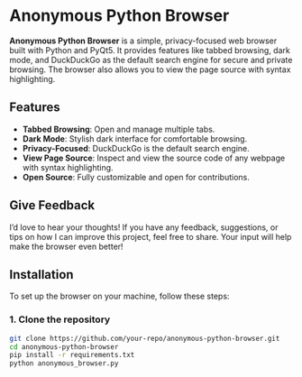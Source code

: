 # Anonymous Python Browser

**Anonymous Python Browser** is a simple, privacy-focused web browser built with Python and PyQt5. It provides features like tabbed browsing, dark mode, and DuckDuckGo as the default search engine for secure and private browsing. The browser also allows you to view the page source with syntax highlighting.

## Features

- **Tabbed Browsing**: Open and manage multiple tabs.
- **Dark Mode**: Stylish dark interface for comfortable browsing.
- **Privacy-Focused**: DuckDuckGo is the default search engine.
- **View Page Source**: Inspect and view the source code of any webpage with syntax highlighting.
- **Open Source**: Fully customizable and open for contributions.

## Give Feedback

I’d love to hear your thoughts! If you have any feedback, suggestions, or tips on how I can improve this project, feel free to share. Your input will help make the browser even better!

## Installation

To set up the browser on your machine, follow these steps:

### 1. Clone the repository

```bash
git clone https://github.com/your-repo/anonymous-python-browser.git
cd anonymous-python-browser
pip install -r requirements.txt
python anonymous_browser.py
